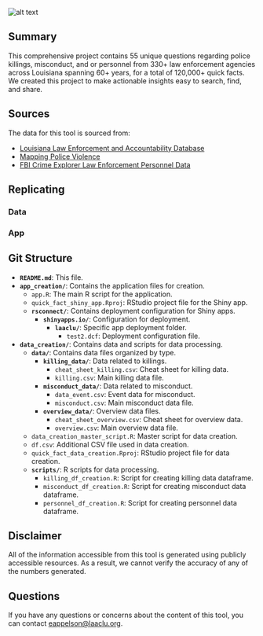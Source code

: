 ![alt text](https://github.com/aclu-national/louisiana_police_quick_facts/blob/5a3a7304842ee61510c4678ce136f67ec83f2ebb/image_facts.png)

## Summary
This comprehensive project contains 55 unique questions regarding police killings, misconduct, and or personnel from 330+ law enforcement agencies across Louisiana spanning 60+ years, for a total of 120,000+ quick facts. We created this project to make actionable insights easy to search, find, and share.


## Sources

The data for this tool is sourced from:
- [Louisiana Law Enforcement and Accountability Database](llead.co)
- [Mapping Police Violence](https://mappingpoliceviolence.org/)
- [FBI Crime Explorer Law Enforcement Personnel Data](https://cde.ucr.cjis.gov/)

## Replicating
### Data

### App



## Git Structure

- **`README.md`**: This file.
- **`app_creation/`**: Contains the application files for creation.
  - `app.R`: The main R script for the application.
  - `quick_fact_shiny_app.Rproj`: RStudio project file for the Shiny app.
  - **`rsconnect/`**: Contains deployment configuration for Shiny apps.
    - **`shinyapps.io/`**: Configuration for deployment.
      - **`laaclu/`**: Specific app deployment folder.
        - `test2.dcf`: Deployment configuration file.
- **`data_creation/`**: Contains data and scripts for data processing.
  - **`data/`**: Contains data files organized by type.
    - **`killing_data/`**: Data related to killings.
      - `cheat_sheet_killing.csv`: Cheat sheet for killing data.
      - `killing.csv`: Main killing data file.
    - **`misconduct_data/`**: Data related to misconduct.
      - `data_event.csv`: Event data for misconduct.
      - `misconduct.csv`: Main misconduct data file.
    - **`overview_data/`**: Overview data files.
      - `cheat_sheet_overview.csv`: Cheat sheet for overview data.
      - `overview.csv`: Main overview data file.
  - `data_creation_master_script.R`: Master script for data creation.
  - `df.csv`: Additional CSV file used in data creation.
  - `quick_fact_data_creation.Rproj`: RStudio project file for data creation.
  - **`scripts/`**: R scripts for data processing.
    - `killing_df_creation.R`: Script for creating killing data dataframe.
    - `misconduct_df_creation.R`: Script for creating misconduct data dataframe.
    - `personnel_df_creation.R`: Script for creating personnel data dataframe.


## Disclaimer
All of the information accessible from this tool is generated using publicly accessible resources. As a result, we cannot verify the accuracy of any of the numbers generated.

## Questions
If you have any questions or concerns about the content of this tool, you can contact [eappelson@laaclu.org](mailto:eappelson@laaclu.org).

